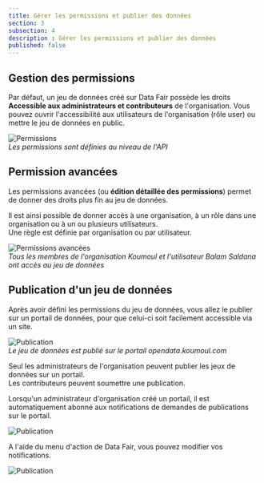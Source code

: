 ```yaml
---
title: Gérer les permissions et publier des données
section: 3
subsection: 4
description : Gérer les permissions et publier des données
published: false
---
```


## Gestion des permissions

Par défaut, un jeu de données créé sur Data Fair possède les droits **Accessible aux administrateurs et contributeurs** de l'organisation. Vous pouvez ouvrir l'accessibilité aux utilisateurs de l'organisation (rôle user) ou mettre le jeu de données en public.

![Permissions](./images/lessons/admin-04-permissions-1.jpg)  
*Les permissions sont définies au niveau de l'API*

## Permission avancées

Les permissions avancées (ou **édition détaillée des permissions**) permet de donner des droits plus fin au jeu de données.  

Il est ainsi possible de donner accès à une organisation, à un rôle dans une organisation ou à un ou plusieurs utilisateurs.  
Une règle est définie par organisation ou par utilisateur.

![Permissions avancées](./images/lessons/admin-04-permissions-2.jpg)  
*Tous les membres de l'organisation Koumoul et l'utilisateur Balam Saldana ont accès au jeu de données*

## Publication d'un jeu de données

Après avoir défini les permissions du jeu de données, vous allez le publier sur un portail de données, pour que celui-ci soit facilement accessible via un site.

![Publication](./images/lessons/admin-04-publication.jpg)  
*Le jeu de données est publié sur le portail opendata.koumoul.com*

Seul les administrateurs de l'organisation peuvent publier les jeux de données sur un portail.  
Les contributeurs peuvent soumettre une publication.

Lorsqu'un administrateur d'organisation créé un portail, il est automatiquement abonné aux notifications de demandes de publications sur le portail.

![Publication](./images/lessons/admin-04-notification-1.jpg)

A l'aide du menu d'action de Data Fair, vous pouvez modifier vos notifications.

![Publication](./images/lessons/admin-04-notification-2.jpg)
